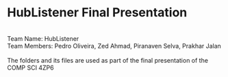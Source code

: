 # HubListener Final Presentation
<br />
Team Name: HubListener<br />
Team Members: Pedro Oliveira, Zed Ahmad, Piranaven Selva, Prakhar Jalan<br />
<br />
The folders and its files are used as part of the final presentation of the COMP SCI 4ZP6 <br />
